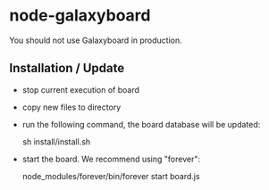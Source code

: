 # node-galaxyboard

You should not use Galaxyboard in production.


## Installation / Update

- stop current execution of board
- copy new files to directory
- run the following command, the board database will be updated:

    sh install/install.sh

- start the board. We recommend using "forever":

    node_modules/forever/bin/forever start board.js
